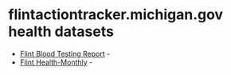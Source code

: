 # flintactiontracker.michigan.gov health datasets
* [Flint Blood Testing Report](https://flintactiontracker.michigan.gov/d/cadw-p2ei) - 
* [Flint Health-Monthly](https://flintactiontracker.michigan.gov/d/p7ae-skwm) - 
